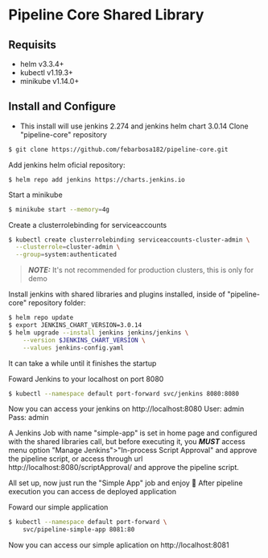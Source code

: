 # Pipeline Core Shared Library

## Requisits
- helm v3.3.4+
- kubectl v1.19.3+
- minikube v1.14.0+
## Install and Configure
* This install will use jenkins 2.274 and jenkins helm chart 3.0.14
Clone "pipeline-core" repository
```sh
$ git clone https://github.com/febarbosa182/pipeline-core.git
```
Add jenkins helm oficial repository:
```śh
$ helm repo add jenkins https://charts.jenkins.io
```
Start a minikube 
```sh
$ minikube start --memory=4g
```
Create a clusterrolebinding for serviceaccounts
```sh
$ kubectl create clusterrolebinding serviceaccounts-cluster-admin \
  --clusterrole=cluster-admin \
  --group=system:authenticated
```
> **_NOTE:_**  It's not recommended for production clusters, this is only for demo

Install jenkins with shared libraries and plugins installed, inside of "pipeline-core" repository folder:
```sh
$ helm repo update
$ export JENKINS_CHART_VERSION=3.0.14
$ helm upgrade --install jenkins jenkins/jenkins \
    --version $JENKINS_CHART_VERSION \
    --values jenkins-config.yaml
```
It can take a while until it finishes the startup

Foward Jenkins to your localhost on port 8080
```sh
$ kubectl --namespace default port-forward svc/jenkins 8080:8080
```
Now you can access your jenkins on http://localhost:8080
User: admin
Pass: admin

A Jenkins Job with name "simple-app" is set in home page and configured with the  shared libraries call, but before executing it, you **_MUST_** access menu option "Manage Jenkins">"In-process Script Approval" and approve the pipeline script, or access through url http://localhost:8080/scriptApproval/ and approve the pipeline script.

All set up, now just run the "Simple App" job and enjoy 🤩
After pipeline execution you can access de deployed application

Foward our simple application
```sh
$ kubectl --namespace default port-forward \
    svc/pipeline-simple-app 8081:80
```
Now you can access our simple aplication on http://localhost:8081